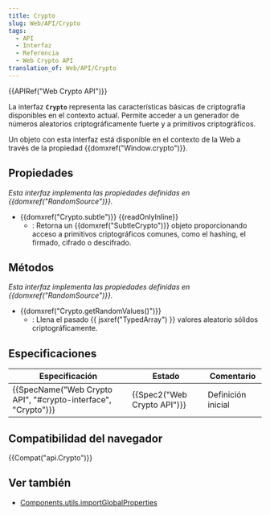 ```yaml
---
title: Crypto
slug: Web/API/Crypto
tags:
  - API
  - Interfaz
  - Referencia
  - Web Crypto API
translation_of: Web/API/Crypto
---
```


{{APIRef("Web Crypto API")}}

La interfaz **`Crypto`** representa las características básicas de criptografía disponibles en el contexto actual. Permite acceder a un generador de números aleatorios criptográficamente fuerte y a primitivos criptográficos.

Un objeto con esta interfaz está disponible en el contexto de la Web a través de la propiedad {{domxref("Window.crypto")}}.

## Propiedades

_Esta interfaz implementa las propiedades definidas en {{domxref("RandomSource")}}._

- {{domxref("Crypto.subtle")}} {{readOnlyInline}}
  - : Retorna un {{domxref("SubtleCrypto")}} objeto proporcionando acceso a primitivos criptográficos comunes, como el hashing, el firmado, cifrado o descifrado.

## Métodos

_Esta interfaz implementa las propiedades definidas en {{domxref("RandomSource")}}._

- {{domxref("Crypto.getRandomValues()")}}
  - : Llena el pasado {{ jsxref("TypedArray") }} valores aleatorio sólidos criptográficamente.

## Especificaciones

| Especificación                                                                   | Estado                               | Comentario         |
| -------------------------------------------------------------------------------- | ------------------------------------ | ------------------ |
| {{SpecName("Web Crypto API", "#crypto-interface", "Crypto")}} | {{Spec2("Web Crypto API")}} | Definición inicial |

## Compatibilidad del navegador

{{Compat("api.Crypto")}}

## Ver también

- [Components.utils.importGlobalProperties](/es/docs/Components.utils.importGlobalProperties)
